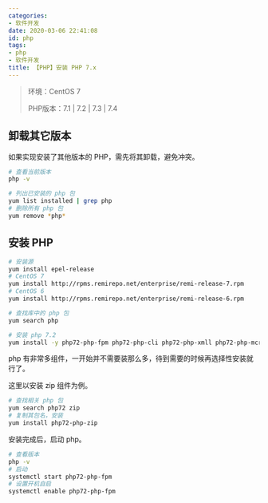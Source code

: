 ```yaml
---
categories:
- 软件开发
date: 2020-03-06 22:41:08
id: php
tags:
- php
- 软件开发
title: 【PHP】安装 PHP 7.x
---
```


> 环境：CentOS 7
>
> PHP版本：7.1 | 7.2 | 7.3 | 7.4

## 卸载其它版本

如果实现安装了其他版本的 PHP，需先将其卸载，避免冲突。

```bash
# 查看当前版本
php -v

# 列出已安装的 php 包
yum list installed | grep php
# 删除所有 php 包
yum remove *php*
```

<!-- more -->

## 安装 PHP

```bash
# 安装源
yum install epel-release
# CentOS 7
yum install http://rpms.remirepo.net/enterprise/remi-release-7.rpm
# CentOS 6
yum install http://rpms.remirepo.net/enterprise/remi-release-6.rpm

# 查找库中的 php 包
yum search php

# 安装 php 7.2
yum install -y php72-php-fpm php72-php-cli php72-php-xmll php72-php-mcrypt php72-php-mysqlnd php72-php-pdo
```

php 有非常多组件，一开始并不需要装那么多，待到需要的时候再选择性安装就行了。

这里以安装 zip 组件为例。

```bash
# 查找相关 php 包
yum search php72 zip
# 复制其包名，安装
yum install php72-php-zip
```

安装完成后，启动 php。

```bash
# 查看版本
php -v
# 启动
systemctl start php72-php-fpm
# 设置开机自启
systemctl enable php72-php-fpm
```
